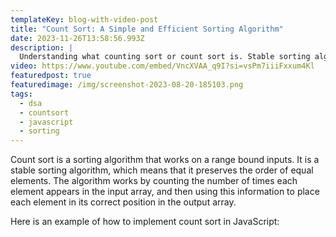 ```yaml
---
templateKey: blog-with-video-post
title: "Count Sort: A Simple and Efficient Sorting Algorithm"
date: 2023-11-26T13:58:56.993Z
description: |
  Understanding what counting sort or count sort is. Stable sorting algorithm.
video: https://www.youtube.com/embed/VncXVAA_q9I?si=vsPm7iiiFxxum4Kl
featuredpost: true
featuredimage: /img/screenshot-2023-08-20-185103.png
tags:
  - dsa
  - countsort
  - javascript
  - sorting
---
```


Count sort is a sorting algorithm that works on a range bound inputs. It is a stable sorting algorithm, which means that it preserves the order of equal elements. The algorithm works by counting the number of times each element appears in the input array, and then using this information to place each element in its correct position in the output array.



Here is an example of how to implement count sort in JavaScript: